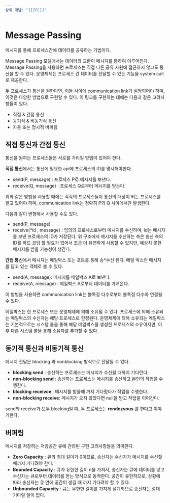 ```yaml
---
상위 개념: "[[IPC]]"
---
```

# Message Passing
메시지를 통해 프로세스간에 데이터를 공유하는 기법이다.

Message Passing 모델에서는 데이터의 교환이 메시지를 통하여 이루어진다. Message Passing을 사용하면 프로세스는 직접 다른 공유 자원에 접근하지 않고도 통신을 할 수 있다. 운영체제는 프로세스 간 데이터를 전달할 수 있는 기능을 system call로 제공한다.

두 프로세스가 통신을 원한다면, 이들 사이에 communication link가 설정되어야 하며, 이것은 다양한 방법으로 구현할 수 있다. 이 링크를 구현하는 데에는 다음과 같은 고려사항들이 있다.
* 직접 & 간접 통신
* 동기식 & 비동기식 통신
* 자동 또는 명시적 버퍼링

## 직접 통신과 간접 통신
통신을 원하는 프로세스들은 서로를 가리킬 방법이 있어야 한다.

**직접 통신**에서는 통신에 필요한 api에 프로세스의 ID를 명시해야한다.
* send(P, message) : 프로세스 P로 메시지를 보낸다.
* receive(Q, message) : 프로세스 Q로부터 메시지를 받는다.

위와 같은 방법을 사용할 때에는 각각의 프로세스들이 통신의 대상이 되는 프로세스를 알고 있어야 하며, communication link는 정확히 P와 Q 사이에서만 발생한다. 

다음과 같이 변형해서 사용할 수도 있다.
* send(P, message) 
* receive(\*id , message) : 임의의 프로세스로부터 메시지를 수신하며, id는 메시지를 보낸 프로세스의 ID가 저장된다.
위 구조에서 메시지를 수신하는 측은 송신 측의 ID를 하드 코딩 할 필요가 없어서 조금 더 유연하게 사용할 수 있지만, 예상치 못한 메시지를 받을 가능성이 생긴다.

**간접 통신**에서 메시지는 메일박스 또는 포트를 통해 송\*수신 된다. 메일 박스란 메시지를 담고 있는 객체로 볼 수 있다. 
* send(A, message): 메시지를 메일박스 A로 보낸다.
* receive(A, message) : 메일박스 A로부터 데이터를 가져온다.

이 방법을 사용하면 communication link는 불특정 다수로부터 불특정 다수와 연결될 수 있다.

메일박스는 한 프로세스 또는 운영체제에 의해 소유될 수 있다. 프로세스에 의해 소유되는 메일박스의 수신자는 해당 프로세스로 한정된다. 운영체제에 의해 소유되는 메일박스는 기본적으로는 시스템 콜을 통해 해당 메일박스를 생성한 프로세스의 소유이지만, 이후 다른 시스템 콜을 통해 소유자를 추가할 수 있다.

## 동기적 통신과 비동기적 통신

메시지 전달은 blocking 과 nonblocking 방식으로 전달될 수 있다.
* **blocking send** : 송신하는 프로세스는 메시지가 수신될 때까지 기다린다.
* **non-blocking send** : 송신하는 프로세스는 메시지를 송신하고 본인의 작업을 수행한다.
* **blocking receivce** : 메시지를 받을때 까지 기다렸다가 작업을 수행한다.
* **non-blocking receive**: 메시지가 오지 않았다면 null을 받고 작업을 이어간다.

send와 receive가 모두 blocking일 때, 두 프로세스는 **rendezvous** 를 한다고 이야기한다.

## 버퍼링
메시지를 저장하는 저장공간 큐에 관련된 구현 고려사항들을 의미한다.
* **Zero Capacity** : 큐의 최대 길이가 0이므로, 송신자는 수신자가 메시지를 수신할 때까지 기다려야 한다.
* **Bounded Capacity** : 큐가 유한한 길이 n을 가져서, 송신자는 큐에 데이터를 넣고 수신자는 큐로부터 데이터를 받는 방식으로 동작한다. 공간이 유한하므로, 상황에 따라 송신자는 큐 안에 공간이 생길 때 까지 기다려야 할 수 있다.
* **Unbounded Capacity** : 큐는 무한한 길이를 가지게 설계되므로 송신자는 절대 기다릴 일이 없다.
